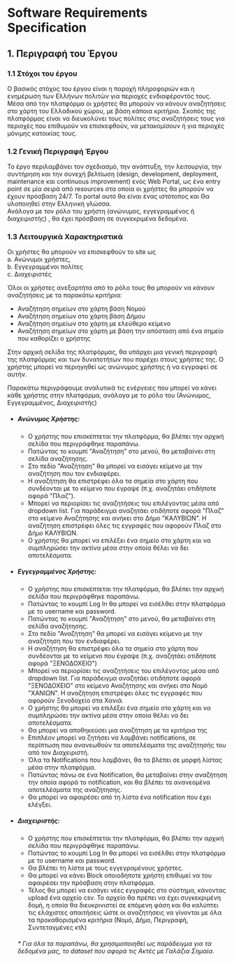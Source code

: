# Software Requirements Specification 

## 1. Περιγραφή του Έργου 
### 1.1  Στόχοι του έργου
Ο βασικός στόχος του έργου είναι η παροχή πληροφοριών και η ενημέρωση των Ελλήνων πολιτών για περιοχές ενδιαφέροντός τους. Μέσα από την πλατφόρμα οι χρήστες θα μπορούν να κάνουν αναζητήσεις στο χάρτη του Ελλαδικού χώρου, με βάση κάποια κριτήρια. Σκοπός της πλατφόρμας είναι να διευκολύνει τους πολίτες στις αναζητήσεις τους για περιοχές που επιθυμούν να επισκεφθούν, να μετακομίσουν ή για περιοχές μόνιμης κατοικίας τους. 

### 1.2 Γενική Περιγραφή Έργου
Το έργο περιλαμβάνει τον σχεδιασμό, την ανάπτυξη, την λειτουργία, την συντήρηση και την συνεχή βελτίωση (design, development, deployment, maintenance και continuous improvement) ενός  Web Portal, ως ένα entry point σε μία σειρά από resources στα οποία οι χρήστες θα μπορούν να έχουν πρόσβαση 24/7. Το portal αυτό θα είναι ένας ιστότοπος και Θα υλοποιηθεί στην Ελληνική γλώσσα.  
Ανάλογα με τον ρόλο του χρήστη (ανώνυμος, εγγεγραμμένος ή διαχειριστής) , θα έχει πρόσβαση σε συγκεκριμένα δεδομένα.

### 1.3 Λειτουργικά Χαρακτηριστικά

Οι χρήστες θα μπορούν να επισκεφθούν τo site ως  \
a. Ανώνυμοι χρήστες, \
b. Εγγεγραμμένοι πολίτες \
c. Διαχειριστές


Όλοι οι χρήστες ανεξαρτήτα από το ρόλο τους θα μπορούν να κάνουν αναζητήσεις 
με τα παρακάτω κριτήρια:

- Αναζήτηση σημείων στο χάρτη βάση Νομού 
- Αναζήτηση σημείων στο χάρτη βάση Δήμου
- Αναζήτηση σημείων στο χάρτη με ελεύθερο κείμενο
- Αναζήτηση σημείων στο χάρτη με βάση την απόσταση από ένα σημείο που καθορίζει ο χρήστης 
  
<!-- Όλοι οι χρήστες ανεξαρτήτα από το ρόλο τους θα μπορούν να κάνουν αναζητήσεις για τις παρακάτω Κατηγορίες
- Αεροδρόμια Ελλάδας
- Ακτές με Γαλάζια Σημαία
- Ποιότητα υδάτων ακτών κολύμβησης
- Δημόσια Σημεία Πρόσβασης WiFi
- Δημόσια Κτήρια
- Υπηρεσίες Δήμου Αθηναίων
- Ενορίες του Δήμου Αθηναίων
- Σημεία ενδιαφεροντος Δήμου Θεσσαλονίκης
- Σημεία Ενδιαφέροντος Χανίων -->


Στην αρχική σελίδα της πλατφόρμας, θα υπάρχει μια γενική περιγραφή της πλατφόρμας και των δυνατοτήτων που παρέχει στους χρήστες της.
Ο χρήστης μπορεί να περιηγηθεί ως ανώνυμος χρήστης ή να εγγραφεί σε αυτήν. 

Παρακάτω περιγράφουμε αναλυτικά τις ενέργειες που μπορεί να κάνει κάθε χρήστης στην πλατφόρμα, ανάλογα με το ρόλο του (Ανώνυμος, Εγγεγραμμένος, Διαχειριστής)

- ##### Ανώνυμος Χρήστης:
    - Ο χρήστης που επισκέπτεται την πλατφόρμα, θα βλέπει την αρχική σελίδα που περιγράφθηκε παραπάνω. 
    - Πατώντας το κουμπί "Αναζήτηση" στο μενού, θα μεταβαίνει στη σελίδα αναζήτησης. 
    - Στο πεδίο "Αναζήτηση" θα μπορεί να εισάγει κείμενο με την αναζήτηση που τον ενδιαφέρει.
    - Η αναζήτηση θα επιστρέφει όλα τα σημεία στο χάρτη που συνδέονται με το κείμενο που έγραψε (π.χ. αναζητάει οτιδήποτε αφορά "Πλαζ").
    - Μπορεί να περιορίσει τις αναζητήσεις του επιλέγοντας μέσα από dropdown list. Για παράδειγμα αναζητάει οτιδήποτε αφορά "Πλαζ" στο κείμενο Αναζήτησης και ανήκει στο Δήμο "ΚΑΛΥΒΙΩΝ". Η αναζήτηση επιστρέφει όλες τις εγγραφές που αφορούν Πλαζ στο Δήμο ΚΑΛΥΒΙΩΝ.
    - Ο χρήστης θα μπορεί να επιλέξει ένα σημείο στο χάρτη και να συμπληρώσει την ακτίνα μέσα στην οποία θέλει να δει αποτελέσματα.
    
- ##### Εγγεγραμμένος Χρήστης:
    - Ο χρήστης που επισκέπτεται την πλατφόρμα, θα βλέπει την αρχική σελίδα που περιγράφθηκε παραπάνω. 
    - Πατώντας το κουμπί Log In θα μπορεί να εισέλθει στην πλατφόρμα με το username και password.
    - Πατώντας το κουμπί "Αναζήτηση" στο μενού, θα μεταβαίνει στη σελίδα αναζήτησης. 
    - Στο πεδίο "Αναζήτηση" θα μπορεί να εισάγει κείμενο με την αναζήτηση που τον ενδιαφέρει.
    - Η αναζήτηση θα επιστρέφει όλα τα σημεία στο χάρτη που  συνδέονται με το κείμενο που έγραψε (π.χ. αναζητάει οτιδήποτε αφορά "ΞΕΝΟΔΟΧΕΙΟ")
    - Μπορεί να περιορίσει τις αναζητήσεις του επιλέγοντας μέσα από dropdown list. Για παράδειγμα αναζητάει οτιδήποτε αφορά "ΞΕΝΟΔΟΧΕΙΟ" στο κείμενο Αναζήτησης και ανήκει στο Νομό "ΧΑΝΙΩΝ". Η αναζήτηση επιστρέφει όλες τις εγγραφές που αφορούν Ξενοδοχείο στα Χανιά.
    - Ο χρήστης θα μπορεί να επιλέξει ένα σημείο στο χάρτη και να συμπληρώσει την ακτίνα μέσα στην οποία θέλει να δει αποτελέσματα. 
    - Θα μπορεί να αποθηκεύσει μια αναζήτηση με τα κριτήρια της
    - Επιπλέον μπορεί να ζητήσει να λαμβάνει notifications, σε περίπτωση που ανανεωθούν τα αποτελέσματα της αναζήτησής του από τον Διαχειριστή. 
    - Όλα τα Notifications που λαμβάνει, θα τα βλέπει σε μορφή λίστας μέσα στην πλατφόρμα. 
    - Πατώντας πάνω σε ένα Notification, θα μεταβαίνει στην αναζήτηση την οποία αφορά το notification, και θα βλέπει τα ανανεομένα αποτελέσματα της αναζήτησης.
    - Θα μπορεί να αφαιρέσει από τη λίστα ένα notification που έχει ελέγξει.

- ##### Διαχειριστής:
    - Ο χρήστης που επισκέπτεται την πλατφόρμα, θα βλέπει την αρχική σελίδα που περιγράφθηκε παραπάνω. 
    - Πατώντας το κουμπί Log In θα μπορεί να εισέλθει στην πλατφόρμα με το username και password.
    - Θα βλέπει τη λίστα με τους εγγεγραμένους χρήστες.
    - Θα μπορεί να κάνει Block οποιοδήποτε χρήστη επιθυμεί να του αφαιρέσει την πρόσβαση στην πλατφόρμα.
    - Τέλος θα μπορεί να εισάγει νέες εγγραφές στο σύστημα, κάνοντας upload ένα αρχείο csv. Το αρχείο θα πρέπει να έχει συγκεκριμένη δομή, η οποία θα διευκρινιστεί σε επόμενη φάση και θα καλύπτει τις ελάχιστες απαιτήσεις ώστε οι αναζητήσεις να γίνονται με όλα τα προκαθορισμένα κριτήρια (Νομό, Δήμο, Περιγραφή, Συντεταγμένες κτλ)

  
  
  ###### * Για όλα τα παραπάνω, θα χρησιμοποιηθεί ως παράδειγμα για τα δεδομένα μας, το dataset που αφορά τις Ακτές με Γαλάζια Σημαία.




<!-- 
### 1.4 Τεχνικά Χαρακτηριστικά
Το Web Portal, η βάση δεδομένων και όλα τα services θα φιλοξενούνται στο ....
<!-- ## 2. Πως – Εργαλεία και Μεθοδολογία
### 2.1 Εργαλεία Υλοποίησης -->
<!-- Για τα BackEnd API’s θα χρησιμοποιηθεί.... 
Θα χρησιμοποιηθούν patterns Dependency injection, domain driven design και strong coding conventions και standards.
Το Client Facing κομμάτι θα υλοποιηθεί με ...
Παρακάτω είναι ο κατάλογος προτεινόμενων υπηρεσιών: 
- Azure Linux Docker 
- App Service plan 
- SQL Azure
- Mongo DB



<!-- ### 2.2 Μεθοδολογία Υλοποίησης
Για την επιτυχή παράδοση του έργου, θα χρησιμοποιηθεί η μεθοδολογία Agile Project Management για τον σχεδιασμό και την καθοδήγηση όλων των απαιτούμενων διαδικασιών του έργου. Η προτεινόμενη διαχείριση έργου εφαρμόζεται σε όλες τις εργασίες του έργου, όπως αναφέρθηκε στις προηγούμενες ενότητες της πρότασης.
Ως επαναληπτική διαδικασία, η μεθοδολογία Agile PM θα στοχεύει στη συνεχή παρακολούθηση του έργου και θα εξασφαλίσει τη βέλτιστη και την υψηλή ποιότητα των παραδοτέων του έργου.
        

Το έργο θα οργανωθεί σε μικρά εσωτερικά τμήματα που ονομάζονται Sprints. Κάθε ένα από τα Sprints θα επανεξετάζεται και θα αξιολογείται από την ομάδα. Το αποτέλεσμα της αξιολόγησης ενός Sprint θα καθορίζει καθένα από τα επόμενα βήματα του έργου.
Το έργο θα περιλαμβάνει τις παρακάτω διαδικασίες:
1.  Διαδικασία έναρξης: απαιτείται για τον ορισμό ενός νέου έργου ή ακόμα και μιας νέας φάσης ενός υφιστάμενου έργου. Απαιτείται εξουσιοδότηση για την έναρξη του έργου ή της φάσης του έργου. Η Έναρξη Έργου θα περιλαμβάνει όλα τα παρακάτω βήματα πριν ξεκινήσει η ανάπτυξη κώδικα. Αυτά τα βήματα είναι:
α) Find/Write Project Brief: ως προϋπόθεση για το Agile Project Initiation. Στο πλαίσιο αυτό θα γραφτούν User Stories. Πρόκειται συνήθως για σύντομες περιγραφές της επιδιωκόμενης συμπεριφοράς λογισμικού από τη οπτική της συμπεριφοράς του χρήστη.
β) Form Team: Η ομάδα του έργου θα αποτελείται από άτομα με τις απαιτούμενες δεξιότητες για την παράδοση του προϊόντος
γ) Initial Plan: περιλαμβάνει τα χαρακτηριστικά του έργου που θα ιεραρχηθούν και θα κατηγοριοποιηθούν ώστε να παραδοθούν πρώτα τα κρίσιμα χαρακτηριστικά.
δ) Initial Requirements: αναφέρεται στις αρχικές απαιτήσεις του έργου που απαιτούνται για να προχωρήσουμε στην επόμενη διαδικασία. Συνήθως αυτό το βήμα περιλαμβάνει μόνο απαιτήσεις υψηλού επιπέδου που περιλαμβάνονται στο Release Plan
ε) Initial Infrastructure: αναφέρεται στην αρχική υποδομή του έργου όπως Environments, Version control και builds
1. Απαιτείται διαδικασία σχεδιασμού για τον καθορισμό του αντικειμένου του έργου. Η διαδικασία σχεδιασμού θα καθορίσει τους στόχους και τις ενέργειες που απαιτούνται για την επίτευξη των στόχων του έργου ώστε να ολοκληρωθεί με επιτυχία.
2. Η Διαδικασία Εκτέλεσης είναι απαραίτητη για την ολοκλήρωση των εργασιών που ορίζονται στην υλοποίηση του σχεδίου. Η διαδικασία εκτέλεσης απαιτείται προκειμένου να ικανοποιηθούν οι προδιαγραφές της διαδικασίας.
3. Απαιτείται η διαδικασία παρακολούθησης και ελέγχου για την παρακολούθηση, την αναθεώρηση και την ενημέρωση της προόδου και απόδοσης του έργου. Η διαδικασία παρακολούθησης και ελέγχου είναι απαραίτητη για τον εντοπισμό τυχόν αλλαγών και ενεργοποιούν τον προγραμματισμό και την αντιστοιχία αυτών των αλλαγών.
4. Διαδικασία κλεισίματος: οριστικοποίηση όλων των δραστηριοτήτων σε όλες τις Διαδικασίες και ολοκλήρωση του έργου ή της Φάσης 1 αυτού.



### 2.3 Παραδοτέα έργου
1. Όλα τα απαραίτητα αρχεία κώδικα, Visual Studio solutions, Projects και Scripts  για τη δημιουργία και την εκτέλεση του APIs ( App API )
2. Όλα τα απαραίτητα αρχεία κώδικα, assets και scripts για τη δημιουργία και εκτέλεση των εφαρμογών Frontend (Client Facing)
3. Εξαγωγή βάσης δεδομένων SQL και scripts για την εισαγωγή ή τη δημιουργία της βάσης δεδομένων
4. Dedicated Azure Subscription με όλα τα Services και Resources. Τα Azure Resources θα οργανωθούν σε Development, UAT και Production Resource groups 
5. Dedicated Azure DevOps and Azure Git Repo ( free-tier ) --> 
<!-- ### Ομάδα έργου

| Μέλος Ομάδας  | Ρόλος |
| ------------- | ------------- |
| Name  | Technical Manager  |
| Name  | Solution Architect  |
| Name  | Project Manager  |
| Name  | Backend Developer  |
| Name  |Frontend Developer  |
| Name  | Designer  |
| Name  | Project Coordinator  | -->

	
